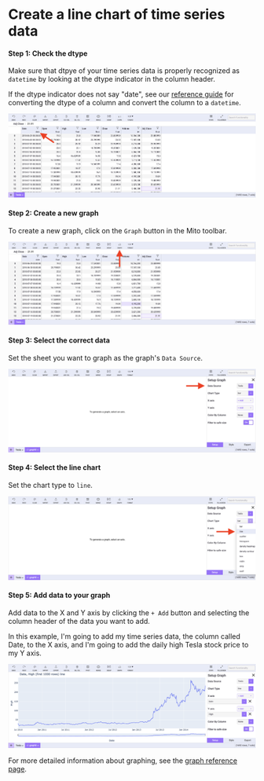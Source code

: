 # Create a line chart of time series data

#### Step 1: Check the dtype

Make sure that dtpye of your time series data is properly recognized as `datetime` by looking at the dtype indicator in the column header.&#x20;

If the dtype indicator does not say "date", see our [reference guide](../how-to/type-changes.md) for converting the dtype of a column and convert the column to a `datetime`.&#x20;

![Checking the dtype of a graph](<../.gitbook/assets/Screen Shot 2022-03-23 at 3.31.08 PM.png>)

#### Step 2: Create a new graph

To create a new graph, click on the `Graph` button in the Mito toolbar.&#x20;

![Creating a new graph](<../.gitbook/assets/Screen Shot 2022-03-23 at 3.32.15 PM.png>)

#### Step 3: Select the correct data

Set the sheet you want to graph as the graph's `Data Source`.

![Select the data source](<../.gitbook/assets/Screen Shot 2022-03-23 at 3.34.39 PM.png>)

#### Step 4: Select the line chart&#x20;

Set the chart type to `line`.

![Create a line chart](<../.gitbook/assets/Screen Shot 2022-03-23 at 3.40.57 PM.png>)

#### Step 5: Add data to your graph

Add data to the X and Y axis by clicking the `+ Add` button and selecting the column header of the data you want to add.&#x20;

In this example, I'm going to add my time series data, the column called Date, to the X axis, and I'm going to add the daily high Tesla stock price to my Y axis.&#x20;

![A line chart of time series data](<../.gitbook/assets/Screen Shot 2022-03-23 at 3.45.00 PM.png>)

For more detailed information about graphing, see the [graph reference page](../how-to/graphing.md).&#x20;
